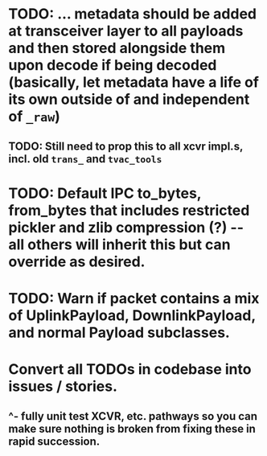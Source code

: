 # TODO: ... metadata should be added at transceiver layer to all payloads and then stored alongside them upon decode if being decoded (basically, let metadata have a life of its own outside of and independent of `_raw`)
## TODO: Still need to prop this to all xcvr impl.s, incl. old `trans_` and `tvac_tools`

# TODO: Default IPC to_bytes, from_bytes that includes restricted pickler and zlib compression (?) -- all others will inherit this but can override as desired.

# TODO: Warn if packet contains a mix of UplinkPayload, DownlinkPayload, and normal Payload subclasses.
# Convert all TODOs in codebase into issues / stories.
## ^- fully unit test XCVR, etc. pathways so you can make sure nothing is broken from fixing these in rapid succession.